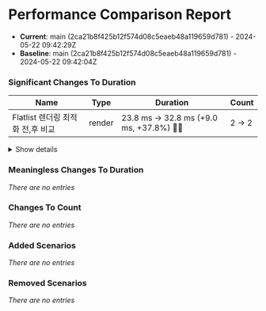 # Performance Comparison Report

 - **Current**: main (2ca21b8f425b12f574d08c5eaeb48a119659d781) - 2024-05-22 09:42:29Z
 - **Baseline**: main (2ca21b8f425b12f574d08c5eaeb48a119659d781) - 2024-05-22 09:42:04Z

### Significant Changes To Duration

| Name                    | Type   | Duration                                 | Count  |
| ----------------------- | ------ | ---------------------------------------- | ------ |
| Flatlist 렌더링 최적화 전,후 비교 | render | 23.8 ms → 32.8 ms (+9.0 ms, +37.8%) 🔴🔴 | 2 → 2  |
<details>
<summary>Show details</summary>

| Name                    | Type   | Duration                                                                                                                                                                                                                                | Count                                                                                                                                                                             |
| ----------------------- | ------ | --------------------------------------------------------------------------------------------------------------------------------------------------------------------------------------------------------------------------------------- | --------------------------------------------------------------------------------------------------------------------------------------------------------------------------------- |
| Flatlist 렌더링 최적화 전,후 비교 | render | **Baseline**<br/>Mean: 23.8 ms<br/>Stdev: 9.0 ms (37.7%)<br/>Runs: 16 21 20 23 16 19 17 43 35 28<br/><br/>**Current**<br/>Mean: 32.8 ms<br/>Stdev: 8.6 ms (26.1%)<br/>Runs: 37 29 42 30 36 27 33 26 28 24 36 22 46 26 22 21 37 49 44 41 | **Baseline**<br/>Mean: 2<br/>Stdev: 0 (0.0%)<br/>Runs: 2 2 2 2 2 2 2 2 2 2<br/><br/>**Current**<br/>Mean: 2<br/>Stdev: 0 (0.0%)<br/>Runs: 2 2 2 2 2 2 2 2 2 2 2 2 2 2 2 2 2 2 2 2 |
</details>



### Meaningless Changes To Duration

*There are no entries*


### Changes To Count

*There are no entries*


### Added Scenarios

*There are no entries*


### Removed Scenarios

*There are no entries*

